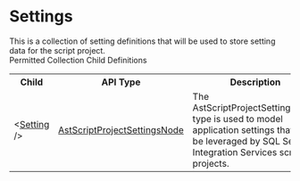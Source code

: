 # Settings

<div class="LanguageSummary"><div class ="SummaryItem">This is a collection of setting definitions that will be used to store setting data for the script project.</div></div><div class="SchemaBindingGroup"><div class="SchemaBindingGroupHeader">Permitted Collection Child Definitions</div><table id="SchemaBindingList" class="SchemaBindingList"><tbody><tr><th class="SchemaBindingNameColumnHeader">Child</th><th class="SchemaBindingTypeColumnHeader">API Type</th><th class="SchemaBindingSummaryColumnHeader">Description</th></tr><tr class="cd0"><td class="SchemaBindingName"><span class="punc">&lt;</span><a href=Varigence.Languages.Biml.Script.AstScriptProjectSettingsNode.html">Setting</a><span class="punc"> /&gt;</span></td><td class="SchemaBindingType"><a href="../api-reference/Varigence.Languages.Biml.Script.AstScriptProjectSettingsNode.html">AstScriptProjectSettingsNode</a></td><td class="SchemaBindingSummary">The AstScriptProjectSettingsNode type is used to model application settings that can be leveraged by SQL Server Integration Services script projects.</td></tr></tbody></table></div>
